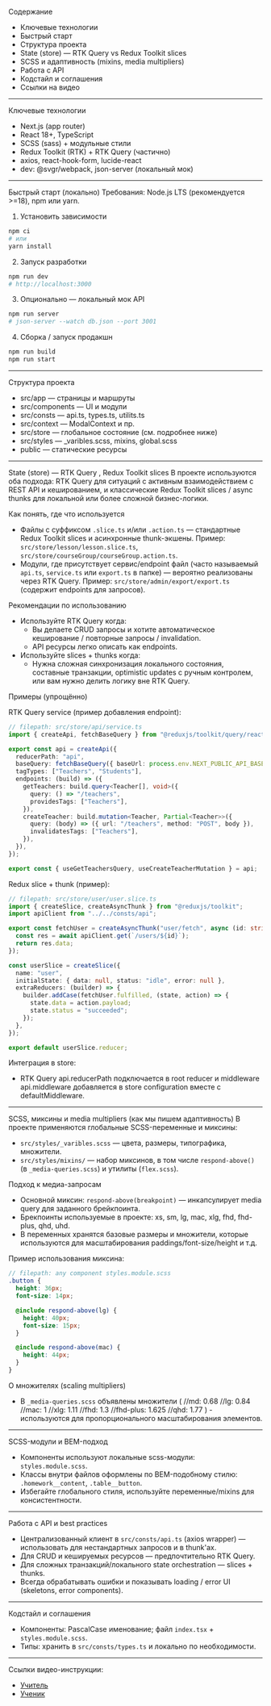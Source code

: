 Содержание

- Ключевые технологии
- Быстрый старт
- Структура проекта
- State (store) — RTK Query vs Redux Toolkit slices
- SCSS и адаптивность (mixins, media multipliers)
- Работа с API
- Кодстайл и соглашения
- Ссылки на видео
---

Ключевые технологии

- Next.js (app router)
- React 18+, TypeScript
- SCSS (sass) + модульные стили
- Redux Toolkit (RTK) + RTK Query (частично)
- axios, react-hook-form, lucide-react
- dev: @svgr/webpack, json-server (локальный мок)

---

Быстрый старт (локально)
Требования: Node.js LTS (рекомендуется >=18), npm или yarn.

1. Установить зависимости

```bash
npm ci
# или
yarn install
```

2. Запуск разработки

```bash
npm run dev
# http://localhost:3000
```

3. Опционально — локальный мок API

```bash
npm run server
# json-server --watch db.json --port 3001
```

4. Сборка / запуск продакшн

```bash
npm run build
npm run start
```

---

Структура проекта

- src/app — страницы и маршруты
- src/components — UI и модули
- src/consts — api.ts, types.ts, utilits.ts
- src/context — ModalContext и пр.
- src/store — глобальное состояние (см. подробнее ниже)
- src/styles — \_varibles.scss, mixins, global.scss
- public — статические ресурсы

---

State (store) — RTK Query , Redux Toolkit slices
В проекте используются оба подхода: RTK Query для ситуаций с активным взаимодействием с REST API и кешированием, и классические Redux Toolkit slices / async thunks для локальной или более сложной бизнес-логики.

Как понять, где что используется

- Файлы с суффиксом `.slice.ts` и/или `.action.ts` — стандартные Redux Toolkit slices и асинхронные thunk-экшены. Пример: `src/store/lesson/lesson.slice.ts`, `src/store/courseGroup/courseGroup.action.ts`.
- Модули, где присутствует сервис/endpoint файл (часто называемый `api.ts`, `service.ts` или `export.ts` в папке) — вероятно реализованы через RTK Query. Пример: `src/store/admin/export/export.ts` (содержит endpoints для запросов).

Рекомендации по использованию

- Используйте RTK Query когда:
  - Вы делаете CRUD запросы и хотите автоматическое кеширование / повторные запросы / invalidation.
  - API ресурсы легко описать как endpoints.
- Используйте slices + thunks когда:
  - Нужна сложная синхронизация локального состояния, составные транзакции, optimistic updates с ручным контролем, или вам нужно делить логику вне RTK Query.

Примеры (упрощённо)

RTK Query service (пример добавления endpoint):

```ts
// filepath: src/store/api/service.ts
import { createApi, fetchBaseQuery } from "@reduxjs/toolkit/query/react";

export const api = createApi({
  reducerPath: "api",
  baseQuery: fetchBaseQuery({ baseUrl: process.env.NEXT_PUBLIC_API_BASE_URL }),
  tagTypes: ["Teachers", "Students"],
  endpoints: (build) => ({
    getTeachers: build.query<Teacher[], void>({
      query: () => "/teachers",
      providesTags: ["Teachers"],
    }),
    createTeacher: build.mutation<Teacher, Partial<Teacher>>({
      query: (body) => ({ url: "/teachers", method: "POST", body }),
      invalidatesTags: ["Teachers"],
    }),
  }),
});

export const { useGetTeachersQuery, useCreateTeacherMutation } = api;
```

Redux slice + thunk (пример):

```ts
// filepath: src/store/user/user.slice.ts
import { createSlice, createAsyncThunk } from "@reduxjs/toolkit";
import apiClient from "../../consts/api";

export const fetchUser = createAsyncThunk("user/fetch", async (id: string) => {
  const res = await apiClient.get(`/users/${id}`);
  return res.data;
});

const userSlice = createSlice({
  name: "user",
  initialState: { data: null, status: "idle", error: null },
  extraReducers: (builder) => {
    builder.addCase(fetchUser.fulfilled, (state, action) => {
      state.data = action.payload;
      state.status = "succeeded";
    });
  },
});

export default userSlice.reducer;
```

Интеграция в store:

- RTK Query api.reducerPath подключается в root reducer и middleware api.middleware добавляется в store configuration вместе с defaultMiddleware.

---

SCSS, миксины и media multipliers (как мы пишем адаптивность)
В проекте применяются глобальные SCSS-переменные и миксины:

- `src/styles/_varibles.scss` — цвета, размеры, типографика, множители.
- `src/styles/mixins/` — набор миксинов, в том числе `respond-above()` (в `_media-queries.scss`) и утилиты (`flex.scss`).

Подход к медиа-запросам

- Основной миксин: `respond-above(breakpoint)` — инкапсулирует media query для заданного брейкпоинта.
- Брекпоинты используемые в проекте: xs, sm, lg, mac, xlg, fhd, fhd-plus, qhd, uhd.
- В переменных хранятся базовые размеры и множители, которые используются для масштабирования paddings/font-size/height и т.д.

Пример использования миксина:

```scss
// filepath: any component styles.module.scss
.button {
  height: 36px;
  font-size: 14px;

  @include respond-above(lg) {
    height: 40px;
    font-size: 15px;
  }

  @include respond-above(mac) {
    height: 44px;
  }
}
```

О множителях (scaling multipliers)

- В `_media-queries.scss` объявлены множители (
  //md: 0.68
  //lg: 0.84
  //mac: 1
  //xlg: 1.11
  //fhd: 1.3
  //fhd-plus: 1.625
  //qhd: 1.77
  ) - используются для пропорционального масштабирования элементов.

---

SCSS-модули и BEM-подход

- Компоненты используют локальные scss-модули: `styles.module.scss`.
- Классы внутри файлов оформлены по BEM-подобному стилю: `.homework__content`, `.table__button`.
- Избегайте глобального стиля, используйте переменные/mixins для консистентности.

---

Работа с API и best practices

- Централизованный клиент в `src/consts/api.ts` (axios wrapper) — использовать для нестандартных запросов и в thunk'ах.
- Для CRUD и кешируемых ресурсов — предпочтительно RTK Query.
- Для сложных транзакций/локального state orchestration — slices + thunks.
- Всегда обрабатывать ошибки и показывать loading / error UI (skeletons, error components).

---

Кодстайл и соглашения

- Компоненты: PascalCase именование; файл `index.tsx` + `styles.module.scss`.
- Типы: хранить в `src/consts/types.ts` и локально по необходимости.

---
Ссылки видео-инструкции:
- [Учитель](https://youtu.be/tT0Sj3Qh2oI)
- [Ученик](https://youtu.be/tT0Sj3Qh2oI)
